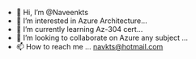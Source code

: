- 👋 Hi, I’m @Naveenkts
- 👀 I’m interested in Azure Architecture...
- 🌱 I’m currently learning Az-304 cert...
- 💞️ I’m looking to collaborate on Azure any subject ...
- 📫 How to reach me ... navkts@hotmail.com

<!---

--->
